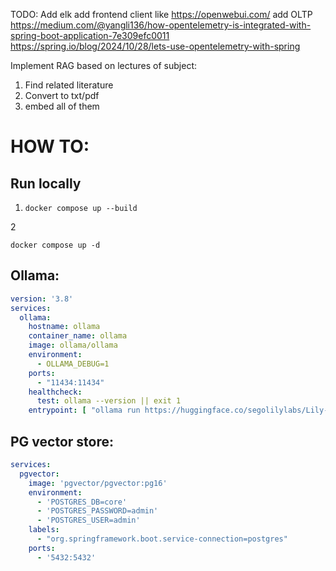 TODO:
Add elk
add frontend client like https://openwebui.com/
add
OLTP https://medium.com/@yangli136/how-opentelemetry-is-integrated-with-spring-boot-application-7e309efc0011 https://spring.io/blog/2024/10/28/lets-use-opentelemetry-with-spring

Implement RAG based on lectures of subject:

1. Find related literature
2. Convert to txt/pdf
3. embed all of them

# HOW TO:
## Run locally 
1. 
    ```shell
    docker compose up --build
    ```
2
 ```shell
 docker compose up -d
 ```

## Ollama:

```yaml
version: '3.8'
services:
  ollama:
    hostname: ollama
    container_name: ollama
    image: ollama/ollama
    environment:
      - OLLAMA_DEBUG=1
    ports:
      - "11434:11434"
    healthcheck:
      test: ollama --version || exit 1
    entrypoint: [ "ollama run https://huggingface.co/segolilylabs/Lily-Cybersecurity-7B-v0.2-GGUF" ]
```

## PG vector store:

```yaml
services:
  pgvector:
    image: 'pgvector/pgvector:pg16'
    environment:
      - 'POSTGRES_DB=core'
      - 'POSTGRES_PASSWORD=admin'
      - 'POSTGRES_USER=admin'
    labels:
      - "org.springframework.boot.service-connection=postgres"
    ports:
      - '5432:5432'
```